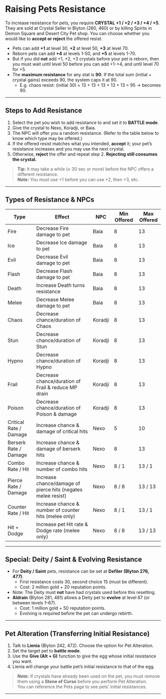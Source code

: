 # Raising Pets Resistance

To increase resistance for pets, you require **CRYSTAL +1 / +2 / +3 / +4 / +5**.  
They are sold at Crystal Seller in Blyton (260, 460) or by killing Spirits in Demon Square and Desert City Pet shop. You can choose whether you would like to **accept or reject** the offered resist.

- Pets can add **+1** at level 30, **+2** at level 50, **+3** at level 70.  
- Reborn pets can add **+4** at levels 1-50, and **+5** at levels 1-70.  
- But if you did **not** add +1, +2, +3 crystals before your pet is reborn, then you must wait until level 50 before you can add +1-+4, and until level 70 for +5.  
- The **maximum resistance** for any stat is **90**. If the total sum (initial + crystal gains) exceeds 90, the system caps it at 90.  
    - E.g. chaos resist: (initial 30) + 13 + 13 + 13 + 13 + 13 = 95 → becomes 90.

---

## Steps to Add Resistance

1. Select the pet you wish to add resistance to and set it to **BATTLE mode**.  
2. Give the crystal to Nexo, Koradji, or Baia.  
3. The NPC will offer you a random resistance. (Refer to the table below to know which type may be offered.)  
4. If the offered resist matches what you intended, **accept** it; your pet’s resistance increases and you may use the next crystal.  
5. Otherwise, **reject** the offer and repeat step 2. **Rejecting still consumes the crystal.**  

> **Tip:** It may take a while (≈ 30 sec or more) before the NPC offers a different resistance.  
> **Note:** You must use +1 before you can use +2, then +3, etc.

---

## Types of Resistance & NPCs

| Type                   | Effect                                                       | NPC     | Min Offered | Max Offered |
| ---------------------- | ------------------------------------------------------------ | ------- | ----------- | ----------- |
| Fire                   | Decrease Fire damage to pet                                  | Baia    | 8           | 13          |
| Ice                    | Decrease Ice damage to pet                                   | Baia    | 8           | 13          |
| Evil                   | Decrease Evil damage to pet                                  | Baia    | 8           | 13          |
| Flash                  | Decrease Flash damage to pet                                 | Baia    | 8           | 13          |
| Death                  | Increase Death turns resistance                              | Baia    | 8           | 13          |
| Melee                  | Decrease Melee damage to pet                                 | Baia    | 8           | 13          |
| Chaos                  | Decrease chance/duration of Chaos                            | Koradji | 8           | 13          |
| Stun                   | Decrease chance/duration of Stun                             | Koradji | 8           | 13          |
| Hypno                  | Decrease chance/duration of Hypno                            | Koradji | 8           | 13          |
| Frail                  | Decrease chance/duration of Frail & reduce MP drain          | Koradji | 8           | 13          |
| Poison                 | Decrease chance/duration of Poison & damage                  | Koradji | 8           | 13          |
| Critical Rate / Damage | Increase chance & damage of critical hits                    | Nexo    | 5           | 10          |
| Berserk Rate / Damage  | Increase chance & damage of berserk hits                     | Nexo    | 8           | 13          |
| Combo Rate / Hit       | Increase chance & number of combo hits                       | Nexo    | 8 / 1       | 13 / 1      |
| Pierce Rate / Damage   | Increase chance/damage of pierce hits (negates melee resist) | Nexo    | 8 / 8       | 13 / 13     |
| Counter Rate / Hit     | Increase chance & number of counter hits (melee only)        | Nexo    | 8 / 1       | 13 / 1      |
| Hit + Dodge            | Increase pet Hit rate & Dodge rate (melee only)              | Nexo    | 8 / 8       | 13 / 13     |

---

## Special: Deity / Saint & Evolving Resistance

- For **Deity / Saint** pets, resistance can be set at **Defiler (Blyton 276, 477)**.  
    - First resistance costs 30, second choice 15 (must be different).  
    - Cost: 2 million gold + 20 reputation points.  
- Note: The Deity must **not** have had crystals used before this resetting.  
- **Aldrain** (Blyton 281, 481) allows a Deity pet to **evolve** at level 67 (or between levels 1–67).  
    - Cost: 1 million gold + 50 reputation points.  
    - Evolving is required before the pet can undergo rebirth.

---

## Pet Alteration (Transferring Initial Resistance)

1. Talk to **Lienia** (Blyton 242, 472). Choose the option for Pet Alteration.  
2. Set the target pet to **battle mode**.  
3. Use the **Give (Alt + G)** function to give the egg whose initial resistance you want.  
4. Lienia will change your battle pet’s initial resistance to that of the egg.

> **Note:** If crystals have already been used on the pet, you must remove them using a **Stone of Curse** before you perform Pet Alteration.  
> You can reference the Pets page to see pets’ initial resistances.

---
